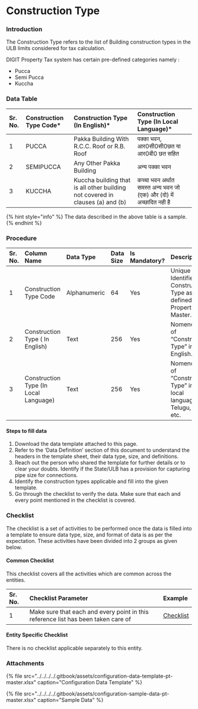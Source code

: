 # Construction Type

### Introduction

The Construction Type refers to the list of Building construction types in the ULB limits considered for tax calculation.

DIGIT Property Tax system has certain pre-defined categories namely :

* Pucca
* Semi Pucca
* Kuccha

### Data Table

| Sr. No. | Construction Type Code\* | Construction Type \(In English\)\* | Construction Type \(In Local Language\)\* |
| :--- | :--- | :--- | :--- |
|  1 | PUCCA | Pakka Building With R.C.C. Roof or R.B. Roof | पक्का भवन, आर0सी0सी0छत या आर0बी0 छत सहित |
|  2 | SEMIPUCCA | Any Other Pakka Building | अन्य पक्का भवन |
| 3 | KUCCHA | Kuccha building that is all other building not covered in clauses \(a\) and \(b\) | कच्चा भवन अर्थात समस्त अन्य भवन जो \(एक\) और \(दो\) में अच्छादित नही है |

{% hint style="info" %}
The data described in the above table is a sample.
{% endhint %}

### Procedure

| Sr. No. | Column Name | Data Type | Data Size | Is Mandatory? | Description |
| :--- | :--- | :--- | :--- | :--- | :--- |
| 1 | Construction Type Code | Alphanumeric | 64 | Yes | Unique Identifier for Construction Type as defined in the Property Master. |
| 2 | Construction Type \( In English\) | Text | 256 | Yes | Nomenclature of “Construction Type” in English. |
| 3 | Construction Type \(In Local Language\) | Text | 256 | Yes | Nomenclature of “Construction Type” in the local language as Telugu, Hindi etc. |

#### Steps to fill data

1. Download the data template attached to this page.
2. Refer to the ‘Data Definition’ section of this document to understand the headers in the template sheet, their data type, size, and definitions.
3. Reach out the person who shared the template for further details or to clear your doubts. Identify if the State/ULB has a provision for capturing pipe size for connections.
4. Identify the construction types applicable and fill into the given template.
5. Go through the checklist to verify the data. Make sure that each and every point mentioned in the checklist is covered.

### Checklist

The checklist is a set of activities to be performed once the data is filled into a template to ensure data type, size, and format of data is as per the expectation. These activities have been divided into 2 groups as given below.

#### Common Checklist

This checklist covers all the activities which are common across the entities.

| Sr. No. | Checklist Parameter | Example |
| :--- | :--- | :--- |
| 1 | Make sure that each and every point in this reference list has been taken care of | [Checklist](../common-config/checklist.md) |

#### Entity Specific Checklist

There is no checklist applicable separately to this entity.

### Attachments

{% file src="../../../../.gitbook/assets/configuration-data-template-pt-master.xlsx" caption="Configuration Data Template" %}

{% file src="../../../../.gitbook/assets/configuration-sample-data-pt-master.xlsx" caption="Sample Data" %}

